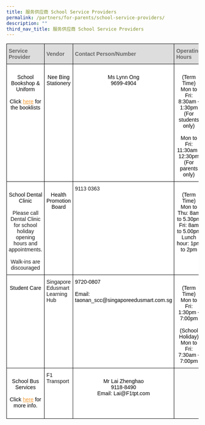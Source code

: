 ```yaml
---
title: 服务供应商 School Service Providers
permalink: /partners/for-parents/school-service-providers/
description: ""
third_nav_title: 服务供应商 School Service Providers
---
```

<style type="text/css">
.tg  {border-collapse:collapse;border-spacing:0;}
.tg td{border-color:black;border-style:solid;border-width:1px;font-family:Arial, sans-serif;font-size:14px;
  overflow:hidden;padding:10px 5px;word-break:normal;}
.tg th{border-color:black;border-style:solid;border-width:1px;font-family:Arial, sans-serif;font-size:14px;
  font-weight:normal;overflow:hidden;padding:10px 5px;word-break:normal;}
.tg .tg-f8vp{background-color:#DDD;color:#666;font-weight:bold;text-align:left;vertical-align:middle}
.tg .tg-7yig{background-color:#FFF;text-align:center;vertical-align:top}
.tg .tg-ktyi{background-color:#FFF;text-align:left;vertical-align:top}
.tg .tg-0lax{text-align:left;vertical-align:top}
</style>
<table class="tg">
<thead>
  <tr>
    <th class="tg-f8vp"><span style="color:#666;background-color:#DDD">Service Provider</span></th>
    <th class="tg-f8vp"><span style="color:#666;background-color:#DDD">Vendor</span></th>
    <th class="tg-f8vp"><span style="color:#666;background-color:#DDD">Contact Person/Number</span></th>
    <th class="tg-f8vp"><span style="color:#666;background-color:#DDD">Operating Hours</span></th>
  </tr>
</thead>
<tbody>
  <tr>
    <td class="tg-7yig"><br><span style="font-weight:normal;color:#000">School Bookshop &amp; Uniform</span><br><br><span style="font-weight:normal;color:#000">Click</span> <a href="https://taonan.moe.edu.sg/partners/for-parents/curriculum-matters/booklists"><span style="font-weight:400;text-decoration:underline;color:#F09B37">here</span></a> <span style="font-weight:normal;color:#000">for the booklists</span><br><br></td>
    <td class="tg-7yig"><br><span style="font-weight:normal;color:#000">Nee Bing Stationery</span></td>
    <td class="tg-7yig"><br><span style="font-weight:normal;color:#000">Ms Lynn Ong</span><br><span style="font-weight:normal;color:#000">9699-4904</span></td>
    <td class="tg-7yig"><br><span style="font-weight:normal;color:#000">(Term Time)</span><br><span style="font-weight:normal;color:#000">Mon to Fri:</span><br><span style="font-weight:normal;color:#000">8:30am - 1:30pm (For students only)</span><br><br><span style="font-weight:normal;color:#000">Mon to Fri:</span><br><span style="font-weight:normal;color:#000">11:30am - 12:30pm (For parents only)</span></td>
  </tr>
  <tr>
    <td class="tg-7yig"><br><span style="font-weight:normal;color:#000">School Dental Clinic</span><br><br>Please call Dental Clinic for school holiday opening hours and appointments. <br><br>Walk-ins are discouraged</td>
    <td class="tg-7yig"><br><span style="font-weight:normal;color:#000">Health Promotion Board</span></td>
    <td class="tg-ktyi"> 9113 0363</td>
    <td class="tg-7yig"><br><span style="font-weight:normal;color:#000">(Term Time)</span><br><span style="font-weight:normal;color:#000">Mon to Thu: 8am to 5.30pm</span><br><span style="font-weight:normal;color:#000">Fri: 8am to 5.00pm</span><br><span style="font-weight:normal;color:#000">Lunch hour: 1pm to 2pm</span><br><br></td>
  </tr>
  <tr>
    <td class="tg-7yig"><br><span style="font-weight:normal;color:#000">Student Care</span></td>
    <td class="tg-ktyi">Singapore Edusmart Learning Hub</td>
    <td class="tg-ktyi"><span style="font-weight:normal;color:#000">9720-0807</span><br><br><span style="font-weight:normal;color:#000">Email:  </span><br><span style="font-weight:normal;color:#000">taonan_scc@singaporeedusmart.com.sg</span></td>
    <td class="tg-7yig"><br><span style="font-weight:normal;color:#000">(Term Time)</span><br><span style="font-weight:normal;color:#000">Mon to Fri:</span><br><span style="font-weight:normal;color:#000">1:30pm - 7:00pm</span><br><br><span style="font-weight:normal;color:#000">(School Holiday)</span><br><span style="font-weight:normal;color:#000">Mon to Fri:</span><br><span style="font-weight:normal;color:#000">7:30am - 7:00pm</span><br></td>
  </tr>
  <tr>
    <td class="tg-7yig"><br><span style="font-weight:normal;color:#000">School Bus Services</span><br><br> <span style="font-weight:normal;color:#000">Click</span> <a href="https://taonan.moe.edu.sg/partners/school-service-providers/school-bus-service/"><span style="font-weight:400;text-decoration:underline;color:#F09B37">here</span></a> <span style="font-weight:normal;color:#000">for more info.</span><br><br></td>
    <td class="tg-ktyi">F1 Transport</td>
    <td class="tg-7yig"><br><span style="font-weight:normal;color:#000">Mr Lai Zhenghao</span><br><span style="font-weight:normal;color:#000">9118-8490</span><br><span style="font-weight:normal;color:#000">Email: Lai@F1tpt.com</span><br></td>
    <td class="tg-0lax"></td>
  </tr>
</tbody>
</table>